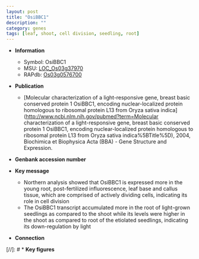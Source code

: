 ```yaml
---
layout: post
title: "OsiBBC1"
description: ""
category: genes
tags: [leaf, shoot, cell division, seedling, root]
---
```


* **Information**  
    + Symbol: OsiBBC1  
    + MSU: [LOC_Os03g37970](http://rice.plantbiology.msu.edu/cgi-bin/ORF_infopage.cgi?orf=LOC_Os03g37970)  
    + RAPdb: [Os03g0576700](http://rapdb.dna.affrc.go.jp/viewer/gbrowse_details/irgsp1?name=Os03g0576700)  

* **Publication**  
    + [Molecular characterization of a light-responsive gene, breast basic conserved protein 1 OsiBBC1, encoding nuclear-localized protein homologous to ribosomal protein L13 from Oryza sativa indica](http://www.ncbi.nlm.nih.gov/pubmed?term=Molecular characterization of a light-responsive gene, breast basic conserved protein 1 OsiBBC1, encoding nuclear-localized protein homologous to ribosomal protein L13 from Oryza sativa indica%5BTitle%5D), 2004, Biochimica et Biophysica Acta (BBA) - Gene Structure and Expression.

* **Genbank accession number**  

* **Key message**  
    + Northern analysis showed that OsiBBC1 is expressed more in the young root, post-fertilized influorescence, leaf base and callus tissue, which are comprised of actively dividing cells, indicating its role in cell division
    + The OsiBBC1 transcript accumulated more in the root of light-grown seedlings as compared to the shoot while its levels were higher in the shoot as compared to root of the etiolated seedlings, indicating its down-regulation by light

* **Connection**  

[//]: # * **Key figures**  



